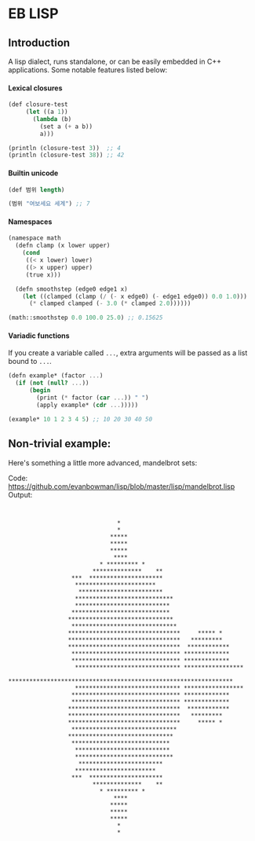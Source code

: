 # EB LISP

## Introduction
A lisp dialect, runs standalone, or can be easily embedded in C++ applications. Some notable features listed below:

#### Lexical closures
``` scheme
(def closure-test
     (let ((a 1))
       (lambda (b)
         (set a (+ a b))
         a)))

(println (closure-test 3))  ;; 4
(println (closure-test 38)) ;; 42
```

#### Builtin unicode
```scheme
(def 범위 length)

(범위 "여보세요 세계") ;; 7

```

#### Namespaces
```scheme
(namespace math
  (defn clamp (x lower upper)
    (cond
     ((< x lower) lower)
     ((> x upper) upper)
     (true x)))

  (defn smoothstep (edge0 edge1 x)
    (let ((clamped (clamp (/ (- x edge0) (- edge1 edge0)) 0.0 1.0)))
      (* clamped clamped (- 3.0 (* clamped 2.0))))))

(math::smoothstep 0.0 100.0 25.0) ;; 0.15625
```

#### Variadic functions

If you create a variable called `...`, extra arguments will be passed as a list bound to `...`.
```scheme
(defn example* (factor ...)
  (if (not (null? ...))
      (begin
        (print (* factor (car ...)) " ")
        (apply example* (cdr ...)))))

(example* 10 1 2 3 4 5) ;; 10 20 30 40 50
```

## Non-trivial example:
Here's something a little more advanced, mandelbrot sets:

Code: https://github.com/evanbowman/lisp/blob/master/lisp/mandelbrot.lisp
Output:
```


                               *
                               *
                             *****
                             *****
                             *****
                              ****
                          * ********* *
                        **************    **
                  ***  *********************
                   ***********************
                    ************************
                   ****************************
                   ***************************
                  ****************************
                 ******************************
                  ******************************
                 ********************************     ***** *
                 ********************************   *********
                 ********************************  ************
                  ******************************* *************
                  ******************************* *************
                   ****************************** *****************
                     ****************************************************************
                   ****************************** *****************
                  ******************************* *************
                  ******************************* *************
                 ********************************  ************
                 ********************************   *********
                 ********************************     ***** *
                  ******************************
                 ******************************
                  ****************************
                   ***************************
                   ****************************
                    ************************
                   ***********************
                  ***  *********************
                        **************    **
                          * ********* *
                              ****
                             *****
                             *****
                             *****
                               *
                               *



```